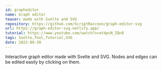 ```yaml
---
id: grapheditor
name: Graph editor
teaser: made with Svelte and SVG
repository: https://github.com/ScriptRaccoon/graph-editor-svg
url: https://graph-editor-svg.netlify.app/
tutorial: https://www.youtube.com/watch?v=ot4pcN_IQn8
tags: Svelte,Tool,Tutorial,SVG
date: 2022-09-30
---
```


Interactive graph editor made with Svelte and SVG. Nodes and edges can be edited easily by clicking on them.

